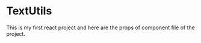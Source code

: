 # TextUtils
This is my first react project and here are the props of component file of the project.
